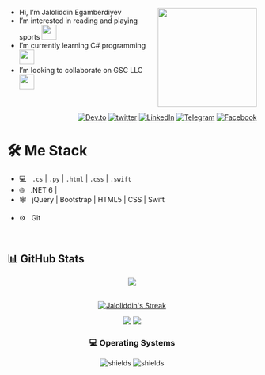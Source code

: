 <a href="https://t.me/jaloliddin_io"> <img src="https://bpmmarketing.com/wp-content/uploads/2018/05/spaceman_bpm-2.png" align="right" height="200"/></a>
- Hi, I’m Jaloliddin Egamberdiyev 
- I’m interested in reading and playing sports <image src="https://media3.giphy.com/media/v1.Y2lkPTc5MGI3NjExYWhjNjE1cm14Y3BzdDBkb2o0c2UwbjB1MWlnNG5oOHBtYnMwdGQ5ciZlcD12MV9pbnRlcm5hbF9naWZfYnlfaWQmY3Q9cw/VDdh2wgmzsXAc7FCd7/giphy.gif" width="30">
- I’m currently learning C# programming <image src="https://media0.giphy.com/media/v1.Y2lkPTc5MGI3NjExYjNieGpzMWw0OWliYTRxNzE4ajdsd2ZpdmVmOHc5d2F4MHB0dDljcyZlcD12MV9pbnRlcm5hbF9naWZfYnlfaWQmY3Q9cw/EqIJGfyNyhTZpEPlxx/giphy.gif"
 width="30">
- I’m looking to collaborate on GSC LLC
   <image src="https://media3.giphy.com/media/v1.Y2lkPTc5MGI3NjExenV1MDNwejBwa3E5OTFtMmJjNWptbmZ3OGdnZzU5NDgxNHBpcWU0OSZlcD12MV9pbnRlcm5hbF9naWZfYnlfaWQmY3Q9cw/Uamm65xefRzqTqAMh2/giphy.gif" width="30">

  
<br/>
<p align="end">
<a href="https://dev.to/jaloldcoder98"><img alt="Dev.to" src="https://img.shields.io/badge/Dev.to-gray?style=flat-square&logo=dev-to"></a>
<a href="https://x.com/jaloldcoder" target="blank"><img alt="twitter" src="https://img.shields.io/badge/twitter-gray?style=flat-square&logo=twitter"/></a> 
<a href="https://www.linkedin.com/in/jaloliddin-egamberdiyev/"><img alt="LinkedIn" src="https://img.shields.io/badge/LinkedIn-gray?style=flat-square&logo=linkedin"></a>
<a href="https://t.me/jaloliddin_io"><img alt="Telegram" src="https://img.shields.io/badge/telegram-gray?style=flat-square&logo=telegram"></a>
<a href="https://www.facebook.com/jaloldo98/"><img alt="Facebook" src="https://img.shields.io/badge/facebook-gray?style=flat-square&logo=facebook"></a>
</p>

<h1>🛠 Me Stack</h1>

- 💻 &nbsp;  `.cs` | `.py` | `.html` | `.css` | `.swift
`
- 🌐 &nbsp; .NET 6 | 
- 🕸 &nbsp; jQuery | Bootstrap | HTML5 | CSS | Swift
<!--- 🛢 &nbsp; SqlServer | PostgreSql --->
- ⚙️ &nbsp; Git 

<br/>
  
## 📊 GitHub Stats

<div align="center">
<a href="">
  <img align="center" src="https://github-readme-stats.vercel.app/api?username=jaloldcoder98&count_private=true&include_all_commits=true&show_icons=true&title_color=007bff&text_color=e7e7e7&icon_color=007bff&bg_color=171c28" />
<a />
<div>
 <br/>

[![Jaloliddin's Streak](https://github-readme-streak-stats.herokuapp.com?user=jaloldcoder98&theme=dark&date_format=M%20j%5B%2C%20Y%5D&border=FFFFFF&ring=3722DD)](https://git.io/streak-stats)

[![](https://komarev.com/ghpvc/?username=jaloldcoder98&color=orange&label=Profile%20Views)](https://github.com/jaloldcoder98/jaloldcoder98)
[![](https://img.shields.io/github/followers/jaloldcoder98?label=GitHub%20Followers)](https://github.com/jaloldcoder98/jaloldcoder98)








<!--- ### 🛢️ Databases

![shields](https://img.shields.io/badge/SQL|PL/SQL-F80000?style=for-the-badge&logo=oracle&logoColor=white)
![shields](https://img.shields.io/badge/SQlite-003B57?style=for-the-badge&logo=sqlite&logoColor=white)
--->
### :computer: Operating Systems

![shields](https://img.shields.io/badge/Windows-0078D6?style=for-the-badge&logo=windows&logoColor=white)
![shields](https://img.shields.io/badge/Debian-A81D33?style=for-the-badge&logo=debian&logoColor=white)





<!---
jaloldcoder98/jaloldcoder98 is a ✨ special ✨ repository because its `README.md` (this file) appears on your GitHub profile.
You can click the Preview link to take a look at your changes.
--->
